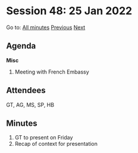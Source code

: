 # Session 48: 25 Jan 2022

Go to: [All minutes](#) [Previous](23.md) [Next](28.md)

## Agenda

**Misc**

1. Meeting with French Embassy

## Attendees

GT, AG, MS, SP, HB

## Minutes

1. GT to present on Friday
2. Recap of context for presentation
